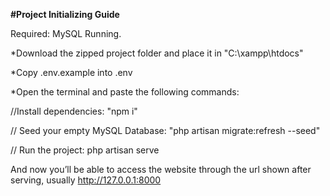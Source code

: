 **#Project Initializing Guide**

Required: MySQL Running.

\*Download the zipped project folder and place it in "C:\xampp\htdocs"

\*Copy .env.example into .env

\*Open the terminal and paste the following commands:

//Install dependencies:
"npm i"

// Seed your empty MySQL Database:
"php artisan migrate:refresh --seed"

// Run the project:
php artisan serve

And now you’ll be able to access the website through the url shown after serving, usually http://127.0.0.1:8000
